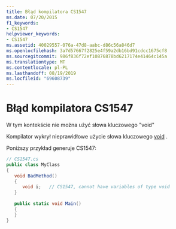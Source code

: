 ```yaml
---
title: Błąd kompilatora CS1547
ms.date: 07/20/2015
f1_keywords:
- CS1547
helpviewer_keywords:
- CS1547
ms.assetid: 40029557-076a-47d8-aabc-d86c56a846d7
ms.openlocfilehash: 3a7d57667f2825e4f59a2db16bd91cdcc1675cf8
ms.sourcegitcommit: 986f836f72ef10876878bd6217174e41464c145a
ms.translationtype: MT
ms.contentlocale: pl-PL
ms.lasthandoff: 08/19/2019
ms.locfileid: "69608739"
---
```

# <a name="compiler-error-cs1547"></a>Błąd kompilatora CS1547
W tym kontekście nie można użyć słowa kluczowego "void"  
  
 Kompilator wykrył nieprawidłowe użycie słowa kluczowego [void](../language-reference/keywords/void.md) .  
  
 Poniższy przykład generuje CS1547:  
  
```csharp  
// CS1547.cs  
public class MyClass  
{  
   void BadMethod()  
   {  
      void i;   // CS1547, cannot have variables of type void  
   }  
  
   public static void Main()  
   {  
   }  
}  
```
